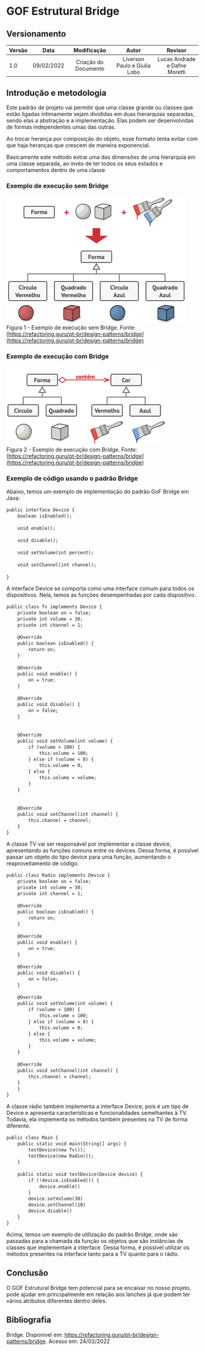 # GOF Estrutural Bridge

## Versionamento

| Versão | Data       | Modificação          | Autor                        |Revisor|
| ------ | :--------: | :------------------: | :--------------------------: | :---: |
| 1.0    | 09/02/2022 | Criação do Documento | Liverson Paulo e Giulia Lobo | Lucas Andrade e Dafne Moretti |

## Introdução e metodologia

Este padrão de projeto vai permitir que uma classe grande ou classes que estão ligadas intimamente sejam divididas em duas hierarquias separadas, sendo elas a abstração e a implementação. Elas podem ser  desenvolvidas de formas independentes umas das outras.

Ao trocar herança por composição do objeto, esse formato tenta evitar com que haja heranças que crescem de maneira exponencial.

Basicamente este método extrai uma das dimensões de uma hierarquia em uma classe separada, ao invés de ter todos os seus estados e comportamentos dentro de uma classe

### Exemplo de execução sem Bridge

![](../../assets/images/bridgept1.png)
</br> Figura 1 - Exemplo de execução sem Bridge. Fonte: [https://refactoring.guru/pt-br/design-patterns/bridge](https://refactoring.guru/pt-br/design-patterns/bridge)

### Exemplo de execução com Bridge

![](../../assets/images/bridgept2.png)
</br> Figura 2 - Exemplo de execução com Bridge. Fonte: [https://refactoring.guru/pt-br/design-patterns/bridge](https://refactoring.guru/pt-br/design-patterns/bridge)

### Exemplo de código usando o padrão Bridge

Abaixo, temos um exemplo de implementação do padrão GoF Bridge em Java:

``` 
public interface Device {
    boolean isEnabled();

    void enable();

    void disable();

    void setVolume(int percent);

    void setChannel(int channel);

} 
```

A interface Device se comporta como uma interface comum para todos os dispositivos. Nela, temos as funções desempenhadas por cada dispositivo.

```
public class Tv implements Device {
    private boolean on = false;
    private int volume = 30;
    private int channel = 1;

    @Override
    public boolean isEnabled() {
        return on;
    }

    @Override
    public void enable() {
        on = true;
    }

    @Override
    public void disable() {
        on = false;
    }


    @Override
    public void setVolume(int volume) {
        if (volume > 100) {
            this.volume = 100;
        } else if (volume < 0) {
            this.volume = 0;
        } else {
            this.volume = volume;
        }
    }


    @Override
    public void setChannel(int channel) {
        this.channel = channel;
    }
}
```

A classe TV vai ser responsável por implementar a classe device, apresentando as funções comuns entre os devices. Dessa forma, é possível passar um objeto do tipo device para uma função, aumentando o reaproveitamento de código.

```
public class Radio implements Device {
    private boolean on = false;
    private int volume = 30;
    private int channel = 1;

    @Override
    public boolean isEnabled() {
        return on;
    }

    @Override
    public void enable() {
        on = true;
    }

    @Override
    public void disable() {
        on = false;
    }

    @Override
    public void setVolume(int volume) {
        if (volume > 100) {
            this.volume = 100;
        } else if (volume < 0) {
            this.volume = 0;
        } else {
            this.volume = volume;
        }
    }

    @Override
    public void setChannel(int channel) {
        this.channel = channel;
    }
    }
}
```
A classe rádio também implementa a interface Device, pois é um tipo de Device e apresenta características e funcionalidades semelhantes à TV. Todavia, ela implementa os métodos também presentes na TV de forma diferente. 

```
public class Main {
    public static void main(String[] args) {
        testDevice(new Tv());
        testDevice(new Radio());
    }

    public static void testDevice(Device device) {
        if (!device.isEnabled()) {
            device.enable()
        }
        device.setVolume(30)
        device.setChannel(10)
        device.disable()
    }
}
```

Acima, temos um exemplo de utilização do padrão Bridge, onde são passadas para a chamada da função os objetos que são instâncias de classes que implementam a interface. Dessa forma, é possível utilizar os métodos presentes na interface tanto para a TV quanto para o rádio.

## Conclusão

O GOF Estrutural Bridge tem potencial para se encaixar no nosso projeto, pode ajudar em principalmente em relação aos lanches já que podem ter vários atributos diferentes dentro deles.

## Bibliografia

Bridge. Disponível em: https://refactoring.guru/pt-br/design-patterns/bridge. Acesso em: 24/02/2022